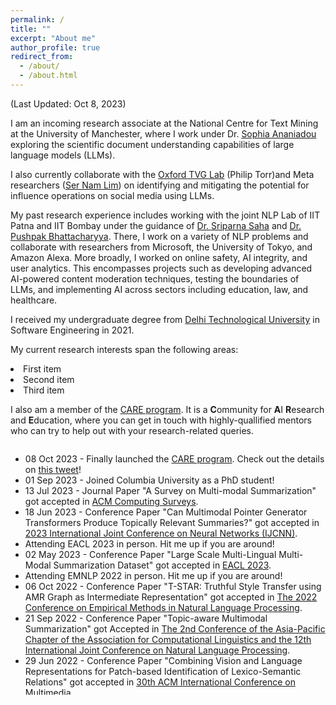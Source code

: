 ```yaml
---
permalink: /
title: ""
excerpt: "About me"
author_profile: true
redirect_from: 
  - /about/
  - /about.html
---
```

<p>(Last Updated: Oct 8, 2023)</p>

<p> I am an incoming research associate at the National Centre for Text Mining at the University of Manchester, where I work under Dr. <a href="https://scholar.google.com/citations?user=quhi-K0AAAAJ&hl=en">Sophia Ananiadou</a> exploring the scientific document understanding capabilities of large language models (LLMs).</p>

<p> I also currently collaborate with the <a href="http://www.robots.ox.ac.uk/~tvg/">Oxford TVG Lab</a> (Philip Torr)and Meta researchers (<a href="https://scholar.google.com/citations?user=HX0BfLYAAAAJ&hl=en">Ser Nam Lim</a>) on identifying and mitigating the potential for influence operations on social media using LLMs.</p>

<p>My past research experience includes working with the joint NLP Lab of IIT Patna and IIT Bombay under the guidance of <a href="https://www.iitp.ac.in/~sriparna/">Dr. Sriparna Saha</a> and <a href="https://scholar.google.co.in/citations?hl=en&user=vvg-pAkAAAAJ&view_op=list_works&sortby=pubdate">Dr. Pushpak Bhattacharyya</a>. There, I work on a variety of NLP problems and collaborate with researchers from Microsoft, the University of Tokyo, and Amazon Alexa. More broadly, I worked on online safety, AI integrity, and user analytics. This encompasses projects such as developing advanced AI-powered content moderation techniques, testing the boundaries of LLMs, and implementing AI across sectors including education, law, and healthcare.</p>

<p>I received my undergraduate degree from <a href="http://www.dtu.ac.in/">Delhi Technological University</a> in Software Engineering in 2021.</p>

<p>My current research interests span the following areas:<p>
<li> First item</li>
<li> Second item</li>
<li> Third item</li>



<p>I also am a member of the <a href="https://care-program.github.io">CARE program</a>. It is a <b>C</b>ommunity for <b>A</b>I <b>R</b>esearch and <b>E</b>ducation, where you can get in touch with highly-quallified mentors who can try to help out with your research-related queries.</p> 

<div style="float:left; width:100%; overflow-y: auto; height: 400px;">
<ul>

<li>08 Oct 2023 - Finally launched the <a href="https://care-program.github.io">CARE program</a>. Check out the details on <a href="https://x.com/jangraanubhav/status/1710836013214359566?s=46">this tweet</a>!</li>

<li>01 Sep 2023 - Joined Columbia University as a PhD student! </li>

<li>13 Jul 2023 - Journal Paper "A Survey on Multi-modal Summarization" got accepted in <a href="https://dl.acm.org/journal/csur">ACM Computing Surveys</a>.</li>

<li>18 Jun 2023 - Conference Paper "Can Multimodal Pointer Generator Transformers Produce Topically Relevant Summaries?" got accepted in <a href="https://2023.ijcnn.org/">2023 International Joint Conference on Neural Networks (IJCNN)</a>.</li>

<li>Attending EACL 2023 in person. Hit me up if you are around! </li>

<li>02 May 2023 - Conference Paper "Large Scale Multi-Lingual Multi-Modal Summarization Dataset" got accepted in <a href="https://2023.eacl.org/">EACL 2023</a>.</li>

<li>Attending EMNLP 2022 in person. Hit me up if you are around! </li>

<li>06 Oct 2022 - Conference Paper "T-STAR: Truthful Style Transfer using AMR Graph as Intermediate Representation" got accepted in <a href="https://2022.emnlp.org/">The 2022 Conference on Empirical Methods in Natural Language Processing</a>.</li>

<li>21 Sep 2022 - Conference Paper "Topic-aware Multimodal Summarization" got Accepted in <a href="https://www.aacl2022.org/">The 2nd Conference of the Asia-Pacific Chapter of the Association for Computational Linguistics and the 12th International Joint Conference on Natural Language Processing</a>.</li>

<li>29 Jun 2022 - Conference Paper "Combining Vision and Language Representations for Patch-based Identification of Lexico-Semantic Relations" got accepted in <a href="https://2022.acmmm.org/">30th ACM International Conference on Multimedia</a>.</li>

<li>19 Apr 2022 - Preprint of our survey "A Survey on Multi-hop Question Answering and Generation" is out on ArXiV now (<a href="https://arxiv.org/abs/2204.09140">Paper Link.</a>).</li>

<li>04 Apr 2022 - Conference Paper "MAKED: Multi-lingual Automatic Keyword Extraction Dataset" got accepted in <a href="https://lrec2022.lrec-conf.org/en/">13th Edition of its Language Resources and Evaluation Conference.</a>.</li>

<li>19 Nov 2021 - Conference Paper "WIDAR - Weighted Input Document Augmented ROUGE" got accepted in <a href="https://ecir2022.org/">44th European Conference on Information Retrieval ECIR 2022</a>.</li>

<li>24 Jul 2021 - Journal Paper "Identifying Complaints based on Semi-Supervised Mincuts" got accepted in <a href="https://www.journals.elsevier.com/expert-systems-with-applications">Elsvier's Expert Systems With Applications 2021</a>.</li>

<li>19 Jul 2021 - Joined <a href="https://research.google/locations/india/">Google Research India</a> as a Pre-doctoral Researcher in the Advertising Sciences team.</li>

<li>17 Jun 2021 - Joined IBM as a Global Research Mentee under the guidance of <a href="https://www.linkedin.com/in/ganesannarayanasamy/">Ganesan Narayanasamy</a>.</li>

<li>01 Jun 2021 - Joined <a href="https://www.uibk.ac.at/informatik/index.html.en">University of Innsbruck</a> as a part-time Teaching Assistant for the course 2021S703836 VU (Natural Language Processing) under the supervision of <a href="https://adammo12.github.io/adamjatowt/">Prof. Adam Jatowt</a>.</li>

<li>14 Apr 2021 - Conference paper (full) "Multi-Modal Supplementary-Complementary Summarization using Multi-Objective Optimization" got accepted in <a href="https://sigir.org/sigir2021/">44rd International ACM SIGIR Conference on Research and Development in Information Retrieval</a>.</li>

<li>12 Jan 2020 - Conference paper "Semantic Extractor-Paraphraser based Abstractive Summarization" got accepted at <a href="http://www.iitp.ac.in/~ai-nlp-ml/icon2020/">17th International Conference on Natural Language Processing (ICON) 2020</a>. </li>

<li>26 Dec 2020 - Invited to give a talk at <bold>PyData Patna Conference</bold> hosted by <bold>IIT Patna & IEEE</bold>.</li>

<li>08 May 2020 - Received acceptance to participate in the <a href="https://sites.google.com/view/aisummerschool2020">AI Summer School</a> hosted by <a href=https://research.google/locations/india/">Google Research India</a>.</li>

<li>23 Apr 2020 - Conference paper (short) "Multi-Modal Summary Generation using Multi-objective Optimization" got accepted in <a href="https://sigir.org/sigir2020/">43rd International ACM SIGIR Conference on Research and Development in Information Retrieval</a>.</li>

<li>12 Sep 2019 - Conference paper (short) "Text-Image-Video Summary Generation using Joint Integer Linear Programming" got accepted in <a href="https://ecir2020.org/">42nd European Conference on Information Retrieval ECIR 2020</a>.</li>

<li>10 Dec 2018 - Journal Paper "Extractive single document summarization using multi-objective optimization..." got Accepted in <a href="https://www.journals.elsevier.com/knowledge-based-systems">Elsvier's Knowledge-Based Systems. 2018</a>.</li>
</ul>
</div>
